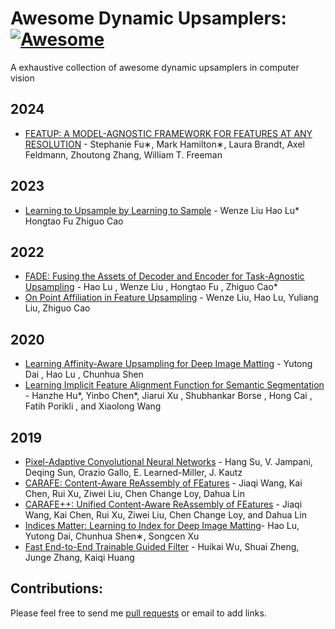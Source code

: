 # Awesome Dynamic Upsamplers: [![Awesome](https://cdn.rawgit.com/sindresorhus/awesome/d7305f38d29fed78fa85652e3a63e154dd8e8829/media/badge.svg)](https://github.com/sindresorhus/awesome)

A exhaustive collection of awesome dynamic upsamplers in computer vision

## 2024

- [FEATUP: A MODEL-AGNOSTIC FRAMEWORK FOR FEATURES AT ANY RESOLUTION](https://arxiv.org/pdf/2403.10516.pdf) - Stephanie Fu∗, Mark Hamilton∗, Laura Brandt, Axel Feldmann, Zhoutong Zhang, William T. Freeman

## 2023

- [Learning to Upsample by Learning to Sample](https://arxiv.org/pdf/2308.15085.pdf) - Wenze Liu Hao Lu* Hongtao Fu Zhiguo Cao

## 2022

- [FADE: Fusing the Assets of Decoder and Encoder for Task-Agnostic Upsampling](https://arxiv.org/pdf/2207.10392.pdf) - Hao Lu , Wenze Liu , Hongtao Fu , Zhiguo Cao*
- [On Point Affiliation in Feature Upsampling](https://arxiv.org/pdf/2307.08198.pdf) - Wenze Liu, Hao Lu, Yuliang Liu, Zhiguo Cao

## 2020

- [Learning Affinity-Aware Upsampling for Deep Image Matting](https://arxiv.org/pdf/2011.14288.pdf) - Yutong Dai , Hao Lu , Chunhua Shen
- [Learning Implicit Feature Alignment Function for Semantic Segmentation](https://arxiv.org/pdf/2206.08655.pdf) - Hanzhe Hu*, Yinbo Chen*, Jiarui Xu , Shubhankar Borse , Hong Cai , Fatih Porikli , and Xiaolong Wang

## 2019

- [Pixel-Adaptive Convolutional Neural Networks](https://arxiv.org/pdf/1904.05373.pdf) - Hang Su, V. Jampani, Deqing Sun, Orazio Gallo, E. Learned-Miller, J. Kautz
- [CARAFE: Content-Aware ReAssembly of FEatures](https://arxiv.org/pdf/1905.02188) - Jiaqi Wang, Kai Chen, Rui Xu, Ziwei Liu, Chen Change Loy, Dahua Lin
- [CARAFE++: Unified Content-Aware ReAssembly of FEatures](https://arxiv.org/pdf/2012.04733.pdf) - Jiaqi Wang, Kai Chen, Rui Xu, Ziwei Liu, Chen Change Loy, and Dahua Lin
- [Indices Matter: Learning to Index for Deep Image Matting](https://arxiv.org/pdf/1908.00672.pdf)- Hao Lu, Yutong Dai, Chunhua Shen∗, Songcen Xu
- [Fast End-to-End Trainable Guided Filter](https://arxiv.org/pdf/1803.05619.pdf) - Huikai Wu, Shuai Zheng, Junge Zhang, Kaiqi Huang

## Contributions:

Please feel free to send me [pull requests](https://github.com/jbhuang0604/awesome-computer-vision/pulls) or email to add links.